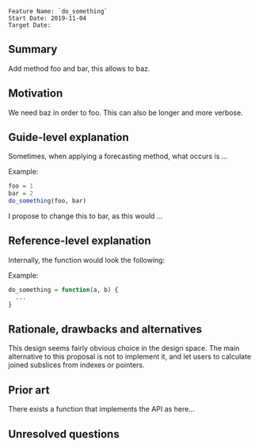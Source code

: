 ```
Feature Name: `do_something`
Start Date: 2019-11-04
Target Date:
```

## Summary
[summary]: #summary

Add method foo and bar, this allows to baz.

## Motivation
[motivation]: #motivation

We need baz in order to foo. This can also be longer and more
verbose.

## Guide-level explanation
[guide-level-explanation]: #guide-level-explanation

Sometimes, when applying a forecasting method, what occurs is ...

Example: 
```r
foo = 1
bar = 2
do_something(foo, bar)
```

I propose to change this to bar, as this would ...


## Reference-level explanation
[reference-level-explanation]: #reference-level-explanation

Internally, the function would look the following:

Example: 
```r
do_something = function(a, b) {
  ...
}
```


## Rationale, drawbacks and alternatives
[rationale-and-alternatives]: #rationale-and-alternatives

This design seems fairly obvious choice in the design space.
The main alternative to this proposal is not to implement it,
and let users to calculate joined subslices from indexes or pointers.

## Prior art
[prior-art]: #prior-art

There exists a function that implements the API as here...


## Unresolved questions
[unresolved-questions]: #unresolved-questions